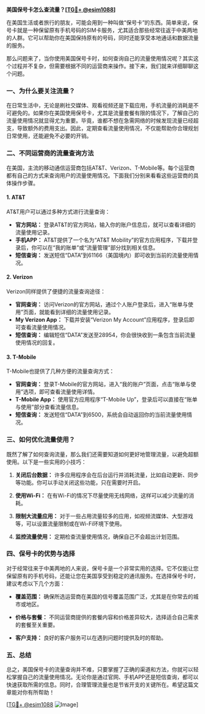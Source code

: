 **美国保号卡怎么查流量？[[TG💪+ @esim1088](https://t.me/s/esim1088)]**

在美国生活或者旅行的朋友，可能会用到一种叫做“保号卡”的东西。简单来说，保号卡就是一种保留原有手机号码的SIM卡服务，尤其适合那些经常往返于中美两地的人群。它可以帮助你在美国保持原有的号码，同时还能享受本地通话和数据流量的服务。

那么问题来了，当你使用美国保号卡时，如何查询自己的流量使用情况呢？其实这个过程并不复杂，但需要根据不同的运营商来操作。接下来，我们就来详细聊聊这个问题。

### 一、为什么要关注流量？

在日常生活中，无论是刷社交媒体、观看视频还是下载应用，手机流量的消耗是不可避免的。如果你在美国使用保号卡，尤其是流量套餐有限的情况下，了解自己的流量使用情况就显得尤为重要。毕竟，谁都不想在急需网络的时候发现流量已经超支，导致额外的费用支出。因此，定期查看流量使用情况，不仅能帮助你合理规划日常使用，还能避免不必要的开销。

### 二、不同运营商的流量查询方法

在美国，主流的移动通信运营商包括AT&T、Verizon、T-Mobile等。每个运营商都有自己的方式来查询用户的流量使用情况。下面我们分别来看看这些运营商的具体操作步骤。

#### 1. AT&T

AT&T用户可以通过多种方式进行流量查询：

- **官方网站：** 登录AT&T的官方网站，输入你的账户信息后，就可以查看详细的流量使用记录。
- **手机APP：** AT&T提供了一个名为“AT&T Mobility”的官方应用程序，下载并登录后，你可以在“我的账单”或“流量管理”部分找到相关信息。
- **短信查询：** 发送短信“DATA”到61166（美国境内）即可收到当前的流量使用情况。

#### 2. Verizon

Verizon同样提供了便捷的流量查询途径：

- **官网查询：** 访问Verizon的官方网站，通过个人账户登录后，进入“账单与使用”页面，就能看到详细的流量使用记录。
- **My Verizon App：** 下载并安装“Verizon My Account”应用程序，登录后即可查看流量使用情况。
- **短信查询：** 编辑短信“DATA”发送至28954，你会很快收到一条包含当前流量使用情况的回复。

#### 3. T-Mobile

T-Mobile也提供了几种方便的流量查询方式：

- **官网查询：** 登录T-Mobile的官方网站，进入“我的账户”页面，点击“账单与使用”选项，即可查看流量使用详情。
- **T-Mobile App：** 使用官方应用程序“T-Mobile Up”，登录后可以直接在“账单与使用”部分查看流量信息。
- **短信查询：** 发送短信“DATA”到6500，系统会自动返回你的当前流量使用情况。

### 三、如何优化流量使用？

既然了解了如何查询流量，那么我们还需要知道如何更好地管理流量，以避免超额使用。以下是一些实用的小技巧：

1. **关闭后台数据：** 许多应用程序会在后台运行并消耗流量，比如自动更新、同步等功能。你可以手动关闭这些功能，只在需要时开启。
   
2. **使用Wi-Fi：** 在有Wi-Fi的情况下尽量使用无线网络，这样可以减少流量的消耗。

3. **限制大流量应用：** 对于一些占用流量较多的应用，如视频流媒体、大型游戏等，可以设置流量限制或在Wi-Fi环境下使用。

4. **监控流量使用：** 定期检查流量使用情况，确保自己不会超出计划范围。

### 四、保号卡的优势与选择

对于经常往来于中美两地的人来说，保号卡是一个非常实用的选择。它不仅能让您保留原有的手机号码，还能让您在美国享受到稳定的通讯服务。在选择保号卡时，建议考虑以下几个方面：

- **覆盖范围：** 确保所选运营商在美国的信号覆盖范围广泛，尤其是在你常去的城市或地区。
  
- **价格与套餐：** 不同运营商提供的套餐内容和价格差异较大，选择适合自己需求的套餐至关重要。

- **客户支持：** 良好的客户服务可以在遇到问题时提供及时的帮助。

### 五、总结

总之，美国保号卡的流量查询并不难，只要掌握了正确的渠道和方法，你就可以轻松掌握自己的流量使用情况。无论你是通过官网、手机APP还是短信查询，都可以快速获取所需的信息。同时，合理管理流量也是节省开支的关键所在。希望这篇文章能对你有所帮助！

[[TG💪+ @esim1088](https://t.me/s/esim1088) ![Image](https://i.postimg.cc/4NQfJmqS/Snipaste-2025-05-13-00-14-12.png)]